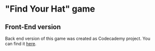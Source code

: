 # "Find Your Hat" game
## Front-End version

Back end version of this game was created as Codecademy project. You can find it [here](https://github.com/pavel-alexeev/find-your-hat-game).
